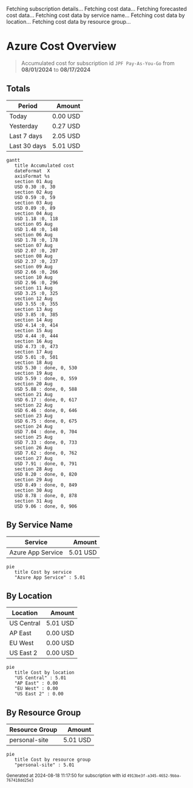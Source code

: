 Fetching subscription details...
Fetching cost data...
Fetching forecasted cost data...
Fetching cost data by service name...
Fetching cost data by location...
Fetching cost data by resource group...
# Azure Cost Overview

> Accumulated cost for subscription id `JPF Pay-As-You-Go` from **08/01/2024** to **08/17/2024**

## Totals

|Period|Amount|
|---|---:|
|Today|0.00 USD|
|Yesterday|0.27 USD|
|Last 7 days|2.05 USD|
|Last 30 days|5.01 USD|

```mermaid
gantt
   title Accumulated cost
   dateFormat  X
   axisFormat %s
   section 01 Aug
   USD 0.30 :0, 30
   section 02 Aug
   USD 0.59 :0, 59
   section 03 Aug
   USD 0.89 :0, 89
   section 04 Aug
   USD 1.18 :0, 118
   section 05 Aug
   USD 1.48 :0, 148
   section 06 Aug
   USD 1.78 :0, 178
   section 07 Aug
   USD 2.07 :0, 207
   section 08 Aug
   USD 2.37 :0, 237
   section 09 Aug
   USD 2.66 :0, 266
   section 10 Aug
   USD 2.96 :0, 296
   section 11 Aug
   USD 3.25 :0, 325
   section 12 Aug
   USD 3.55 :0, 355
   section 13 Aug
   USD 3.85 :0, 385
   section 14 Aug
   USD 4.14 :0, 414
   section 15 Aug
   USD 4.44 :0, 444
   section 16 Aug
   USD 4.73 :0, 473
   section 17 Aug
   USD 5.01 :0, 501
   section 18 Aug
   USD 5.30 : done, 0, 530
   section 19 Aug
   USD 5.59 : done, 0, 559
   section 20 Aug
   USD 5.88 : done, 0, 588
   section 21 Aug
   USD 6.17 : done, 0, 617
   section 22 Aug
   USD 6.46 : done, 0, 646
   section 23 Aug
   USD 6.75 : done, 0, 675
   section 24 Aug
   USD 7.04 : done, 0, 704
   section 25 Aug
   USD 7.33 : done, 0, 733
   section 26 Aug
   USD 7.62 : done, 0, 762
   section 27 Aug
   USD 7.91 : done, 0, 791
   section 28 Aug
   USD 8.20 : done, 0, 820
   section 29 Aug
   USD 8.49 : done, 0, 849
   section 30 Aug
   USD 8.78 : done, 0, 878
   section 31 Aug
   USD 9.06 : done, 0, 906
```

## By Service Name

|Service|Amount|
|---|---:|
|Azure App Service|5.01 USD|

```mermaid
pie
   title Cost by service
   "Azure App Service" : 5.01
```

## By Location

|Location|Amount|
|---|---:|
|US Central|5.01 USD|
|AP East|0.00 USD|
|EU West|0.00 USD|
|US East 2|0.00 USD|

```mermaid
pie
   title Cost by location
   "US Central" : 5.01
   "AP East" : 0.00
   "EU West" : 0.00
   "US East 2" : 0.00
```

## By Resource Group

|Resource Group|Amount|
|---|---:|
|personal-site|5.01 USD|

```mermaid
pie
   title Cost by resource group
   "personal-site" : 5.01
```

<sup>Generated at 2024-08-18 11:17:50 for subscription with id `4913be3f-a345-4652-9bba-767418dd25e3`</sup>
